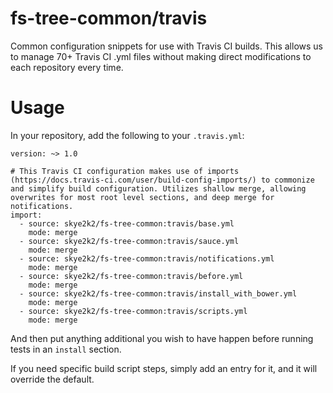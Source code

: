 # fs-tree-common/travis

Common configuration snippets for use with Travis CI builds. This allows us to manage 70+ Travis CI .yml files without making direct modifications to each repository every time.

# Usage

In your repository, add the following to your `.travis.yml`:

```
version: ~> 1.0

# This Travis CI configuration makes use of imports (https://docs.travis-ci.com/user/build-config-imports/) to commonize and simplify build configuration. Utilizes shallow merge, allowing overwrites for most root level sections, and deep merge for notifications.
import:
  - source: skye2k2/fs-tree-common:travis/base.yml
    mode: merge
  - source: skye2k2/fs-tree-common:travis/sauce.yml
    mode: merge
  - source: skye2k2/fs-tree-common:travis/notifications.yml
    mode: merge
  - source: skye2k2/fs-tree-common:travis/before.yml
    mode: merge
  - source: skye2k2/fs-tree-common:travis/install_with_bower.yml
    mode: merge
  - source: skye2k2/fs-tree-common:travis/scripts.yml
    mode: merge
```

And then put anything additional you wish to have happen before running tests in an `install` section.

If you need specific build script steps, simply add an entry for it, and it will override the default.
